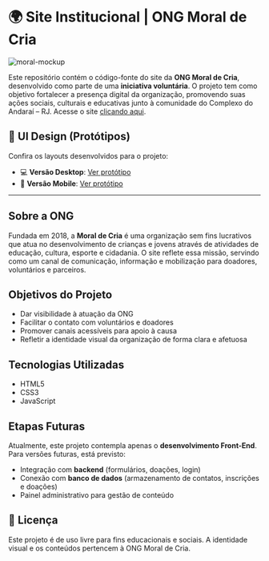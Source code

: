 # 🌍 Site Institucional | ONG Moral de Cria
![moral-mockup](https://github.com/user-attachments/assets/cba160cc-28ab-4b24-b334-8bfd9eb74334)

Este repositório contém o código-fonte do site da **ONG Moral de Cria**, desenvolvido como parte de uma **iniciativa voluntária**. O projeto tem como objetivo fortalecer a presença digital da organização, promovendo suas ações sociais, culturais e educativas junto à comunidade do Complexo do Andaraí – RJ. Acesse o site [clicando aqui](https://moraldecria.netlify.app/).

## 🎨 UI Design (Protótipos)

Confira os layouts desenvolvidos para o projeto:

- 💻 **Versão Desktop**: [Ver protótipo](https://www.figma.com/proto/sCTMBuO8ScXvh1sZWuC5bF/SITE-MORAL-DE-CRIA?node-id=28-2&starting-point-node-id=28%3A2&t=pD1U8rqJOlkXkcY0-1)
- 📱 **Versão Mobile**: [Ver protótipo](https://www.figma.com/proto/sCTMBuO8ScXvh1sZWuC5bF/SITE-MORAL-DE-CRIA?node-id=862-1113&starting-point-node-id=862%3A1113&t=XcpRZFuTQ7e1EFWi-1)

---
## Sobre a ONG

Fundada em 2018, a **Moral de Cria** é uma organização sem fins lucrativos que atua no desenvolvimento de crianças e jovens através de atividades de educação, cultura, esporte e cidadania. O site reflete essa missão, servindo como um canal de comunicação, informação e mobilização para doadores, voluntários e parceiros.

## Objetivos do Projeto

- Dar visibilidade à atuação da ONG
- Facilitar o contato com voluntários e doadores
- Promover canais acessíveis para apoio à causa
- Refletir a identidade visual da organização de forma clara e afetuosa

## Tecnologias Utilizadas
- HTML5
- CSS3
- JavaScript

## Etapas Futuras

Atualmente, este projeto contempla apenas o **desenvolvimento Front-End**.  
Para versões futuras, está previsto:

- Integração com **backend** (formulários, doações, login)
- Conexão com **banco de dados** (armazenamento de contatos, inscrições e doações)
- Painel administrativo para gestão de conteúdo

## 🧾 Licença

Este projeto é de uso livre para fins educacionais e sociais. A identidade visual e os conteúdos pertencem à ONG Moral de Cria.



